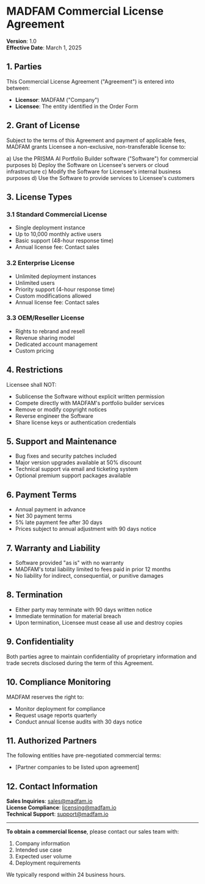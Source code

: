 # MADFAM Commercial License Agreement

**Version**: 1.0  
**Effective Date**: March 1, 2025

## 1. Parties

This Commercial License Agreement ("Agreement") is entered into between:

- **Licensor**: MADFAM ("Company")
- **Licensee**: The entity identified in the Order Form

## 2. Grant of License

Subject to the terms of this Agreement and payment of applicable fees, MADFAM grants Licensee a non-exclusive, non-transferable license to:

a) Use the PRISMA AI Portfolio Builder software ("Software") for commercial purposes
b) Deploy the Software on Licensee's servers or cloud infrastructure
c) Modify the Software for Licensee's internal business purposes
d) Use the Software to provide services to Licensee's customers

## 3. License Types

### 3.1 Standard Commercial License
- Single deployment instance
- Up to 10,000 monthly active users
- Basic support (48-hour response time)
- Annual license fee: Contact sales

### 3.2 Enterprise License
- Unlimited deployment instances
- Unlimited users
- Priority support (4-hour response time)
- Custom modifications allowed
- Annual license fee: Contact sales

### 3.3 OEM/Reseller License
- Rights to rebrand and resell
- Revenue sharing model
- Dedicated account management
- Custom pricing

## 4. Restrictions

Licensee shall NOT:
- Sublicense the Software without explicit written permission
- Compete directly with MADFAM's portfolio builder services
- Remove or modify copyright notices
- Reverse engineer the Software
- Share license keys or authentication credentials

## 5. Support and Maintenance

- Bug fixes and security patches included
- Major version upgrades available at 50% discount
- Technical support via email and ticketing system
- Optional premium support packages available

## 6. Payment Terms

- Annual payment in advance
- Net 30 payment terms
- 5% late payment fee after 30 days
- Prices subject to annual adjustment with 90 days notice

## 7. Warranty and Liability

- Software provided "as is" with no warranty
- MADFAM's total liability limited to fees paid in prior 12 months
- No liability for indirect, consequential, or punitive damages

## 8. Termination

- Either party may terminate with 90 days written notice
- Immediate termination for material breach
- Upon termination, Licensee must cease all use and destroy copies

## 9. Confidentiality

Both parties agree to maintain confidentiality of proprietary information
and trade secrets disclosed during the term of this Agreement.

## 10. Compliance Monitoring

MADFAM reserves the right to:
- Monitor deployment for compliance
- Request usage reports quarterly
- Conduct annual license audits with 30 days notice

## 11. Authorized Partners

The following entities have pre-negotiated commercial terms:
- [Partner companies to be listed upon agreement]

## 12. Contact Information

**Sales Inquiries**: sales@madfam.io  
**License Compliance**: licensing@madfam.io  
**Technical Support**: support@madfam.io

---

**To obtain a commercial license**, please contact our sales team with:
1. Company information
2. Intended use case
3. Expected user volume
4. Deployment requirements

We typically respond within 24 business hours.